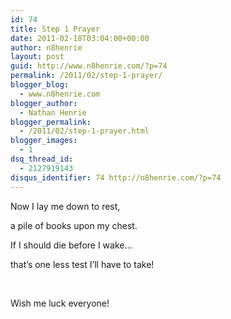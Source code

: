 ```yaml
---
id: 74
title: Step 1 Prayer
date: 2011-02-18T03:04:00+00:00
author: n8henrie
layout: post
guid: http://www.n8henrie.com/?p=74
permalink: /2011/02/step-1-prayer/
blogger_blog:
  - www.n8henrie.com
blogger_author:
  - Nathan Henrie
blogger_permalink:
  - /2011/02/step-1-prayer.html
blogger_images:
  - 1
dsq_thread_id:
  - 2127919143
disqus_identifier: 74 http://n8henrie.com/?p=74
---
```

<div>
  <p>
    Now I lay me down to rest,
  </p>
  
  <p>
    a pile of books upon my chest.
  </p>
  
  <p>
    If I should die before I wake…
  </p>
  
  <p>
    that’s one less test I’ll have to take!
  </p>
  
  <p>
     
  </p>
  
  <p>
    Wish me luck everyone!
  </p>
</div>

<div>
</div>